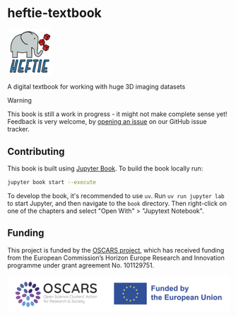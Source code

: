 # heftie-textbook

<img src="book/images/heftie_logo.svg" alt="HEFTIE logo" width="100"/>

A digital textbook for working with huge 3D imaging datasets

> [!WARNING]
> This book is still a work in progress - it might not make complete sense yet!
> Feedback is very welcome, by [opening an issue](https://github.com/HEFTIEProject/heftie-textbook/issues/new) on our GitHub issue tracker.

## Contributing

This book is built using [Jupyter Book](https://jupyterbook.org/en/stable/intro.html).
To build the book locally run:

```bash
jupyter book start --execute
```

To develop the book, it's recommended to use `uv`.
Run `uv run jupyter lab` to start Jupyter, and then navigate to the `book` directory.
Then right-click on one of the chapters and select "Open With" > "Jupytext Notebook".

## Funding

This project is funded by the [OSCARS project](https://oscars-project.eu/), which has received funding from the European Commission’s Horizon Europe Research and Innovation programme under grant agreement No. 101129751.

![OSCARS and EU logos](book/images/OSCARS-logo-EUflag.png)
